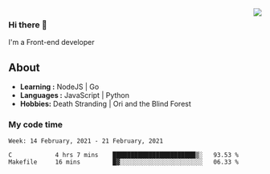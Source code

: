 <img align='right' src="https://github-readme-stats.vercel.app/api?username=strugglebak&show_icons=true">

### Hi there 👋

I'm a Front-end developer

## About

-  **Learning :** NodeJS | Go
-  **Languages :** JavaScript | Python
-  **Hobbies:** Death Stranding | Ori and the Blind Forest

### My code time

<!--START_SECTION:waka-->
```text
Week: 14 February, 2021 - 21 February, 2021

C            4 hrs 7 mins    ███████████████████████▒░   93.53 % 
Makefile     16 mins         █▓░░░░░░░░░░░░░░░░░░░░░░░   06.33 % 
```
<!--END_SECTION:waka-->
